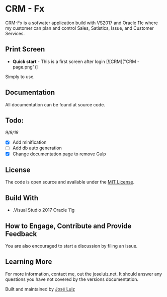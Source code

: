 # CRM - Fx

CRM-Fx is a sofwater application build with VS2017 and Oracle 11c where my customer can plan and control Sales, Satistics, Issue,
and Customer Services.

## Print Screen
- **Quick start** - This is a first screen after login
[![CRM]("CRM - page.png")]


Simply to use.

## Documentation
All documentation can be found at source code.

## Todo:
_9/8/18_
- [x] Add minification
- [ ] Add db auto generation
- [x] Change documentation page to remove Gulp

## License
The code is open source and available under the [MIT License](LICENSE.md).



## Build With 
* .Visual Studio 2017
   Oracle 11g

## How to Engage, Contribute and Provide Feedback
You are also encouraged to start a discussion by filing an issue.


## Learning More
For more information, contact me, out the joseluiz.net. It should answer any questions 
you have not covered by the versions documentation.


Built and maintained by [José Luiz](http://www.joseluiz.net)
